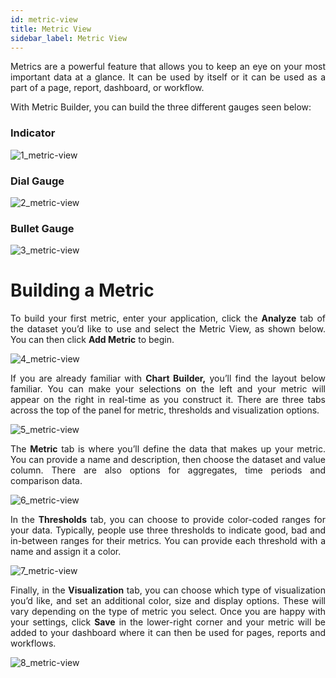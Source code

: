 ```yaml
---
id: metric-view
title: Metric View
sidebar_label: Metric View
---
```


<div style="text-align: justify">

Metrics are a powerful feature that allows you to keep an eye on your most important data at a glance. It can be used by itself or it can be used as a part of a page, report, dashboard, or workflow. 

With Metric Builder, you can build the three different gauges seen below:

### Indicator
![1_metric-view](https://s3.amazonaws.com/cdn.qrvey.com/documentation_assets/ui-docs/dataviews/3.4.3.8_metric-view/1_metric-view.png#thumbnail-60)

### Dial Gauge
![2_metric-view](https://s3.amazonaws.com/cdn.qrvey.com/documentation_assets/ui-docs/dataviews/3.4.3.8_metric-view/2_metric-view.png#thumbnail-60)

### Bullet Gauge
![3_metric-view](https://s3.amazonaws.com/cdn.qrvey.com/documentation_assets/ui-docs/dataviews/3.4.3.8_metric-view/3_metric-view.png#thumbnail-60)

# Building a Metric
To build your first metric, enter your application, click the **Analyze** tab of the dataset you’d like to use and select the Metric View, as shown below. You can then click **Add Metric** to begin.

![4_metric-view](https://s3.amazonaws.com/cdn.qrvey.com/documentation_assets/ui-docs/dataviews/3.4.3.8_metric-view/4_metric-view.png#thumbnail)

If you are already familiar with **Chart Builder,** you’ll find the layout below familiar. You can make your selections on the left and your metric will appear on the right in real-time as you construct it. There are three tabs across the top of the panel for metric, thresholds and visualization options.

![5_metric-view](https://s3.amazonaws.com/cdn.qrvey.com/documentation_assets/ui-docs/dataviews/3.4.3.8_metric-view/5_metric-view.png#thumbnail)

The **Metric** tab is where you’ll define the data that makes up your metric. You can provide a name and description, then choose the dataset and value column. There are also options for aggregates, time periods and comparison data.

![6_metric-view](https://s3.amazonaws.com/cdn.qrvey.com/documentation_assets/ui-docs/dataviews/3.4.3.8_metric-view/6_metric-view.png#thumbnail-60)

In the **Thresholds** tab, you can choose to provide color-coded ranges for your data. Typically, people use three thresholds to indicate good, bad and in-between ranges for their metrics. You can provide each threshold with a name and assign it a color.

![7_metric-view](https://s3.amazonaws.com/cdn.qrvey.com/documentation_assets/ui-docs/dataviews/3.4.3.8_metric-view/7_metric-view.png#thumbnail-60)

Finally, in the **Visualization** tab, you can choose which type of visualization you’d like, and set an additional color, size and display options. These will vary depending on the type of metric you select. Once you are happy with your settings, click **Save** in the lower-right corner and your metric will be added to your dashboard where it can then be used for pages, reports and workflows.

![8_metric-view](https://s3.amazonaws.com/cdn.qrvey.com/documentation_assets/ui-docs/dataviews/3.4.3.8_metric-view/8_metric-view.png#thumbnail-60)

